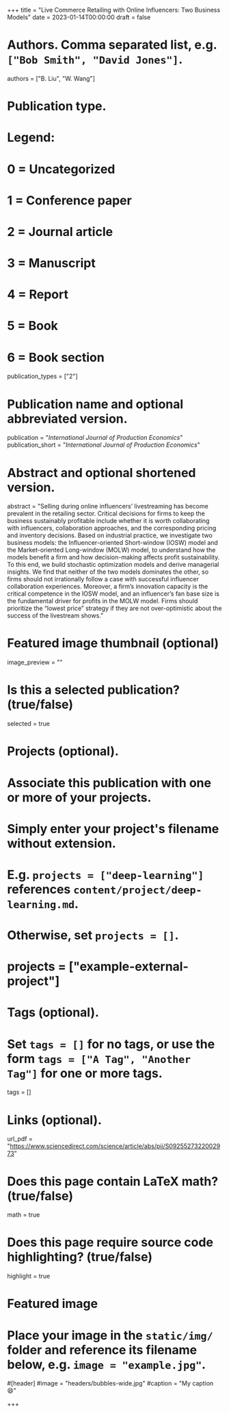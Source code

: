 +++
title = "Live Commerce Retailing with Online Influencers: Two Business Models"
date = 2023-01-14T00:00:00
draft = false

# Authors. Comma separated list, e.g. `["Bob Smith", "David Jones"]`.
authors = ["B. Liu", "W. Wang"]

# Publication type.
# Legend:
# 0 = Uncategorized
# 1 = Conference paper
# 2 = Journal article
# 3 = Manuscript
# 4 = Report
# 5 = Book
# 6 = Book section
publication_types = ["2"]

# Publication name and optional abbreviated version.
publication = "*International Journal of Production Economics*"
publication_short = "*International Journal of Production Economics*"

# Abstract and optional shortened version.
abstract = "Selling during online influencers’ livestreaming has become prevalent in the retailing sector. Critical decisions for firms to keep the business sustainably profitable include whether it is worth collaborating with influencers, collaboration approaches, and the corresponding pricing and inventory decisions. Based on industrial practice, we investigate two business models: the Influencer-oriented Short-window (IOSW) model and the Market-oriented Long-window (MOLW) model, to understand how the models benefit a firm and how decision-making affects profit sustainability. To this end, we build stochastic optimization models and derive managerial insights. We find that neither of the two models dominates the other, so firms should not irrationally follow a case with successful influencer collaboration experiences. Moreover, a firm’s innovation capacity is the critical competence in the IOSW model, and an influencer’s fan base size is the fundamental driver for profits in the MOLW model. Firms should prioritize the “lowest price” strategy if they are not over-optimistic about the success of the livestream shows."

# Featured image thumbnail (optional)
image_preview = ""

# Is this a selected publication? (true/false)
selected = true

# Projects (optional).
#   Associate this publication with one or more of your projects.
#   Simply enter your project's filename without extension.
#   E.g. `projects = ["deep-learning"]` references `content/project/deep-learning.md`.
#   Otherwise, set `projects = []`.
# projects = ["example-external-project"]

# Tags (optional).
#   Set `tags = []` for no tags, or use the form `tags = ["A Tag", "Another Tag"]` for one or more tags.
tags = []

# Links (optional).
url_pdf = "https://www.sciencedirect.com/science/article/abs/pii/S0925527322002973"

# Does this page contain LaTeX math? (true/false)
math = true

# Does this page require source code highlighting? (true/false)
highlight = true

# Featured image
# Place your image in the `static/img/` folder and reference its filename below, e.g. `image = "example.jpg"`.
#[header]
#image = "headers/bubbles-wide.jpg"
#caption = "My caption :smile:"

+++
